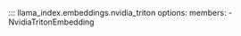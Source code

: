 ::: llama_index.embeddings.nvidia_triton
    options:
      members:
        - NvidiaTritonEmbedding
